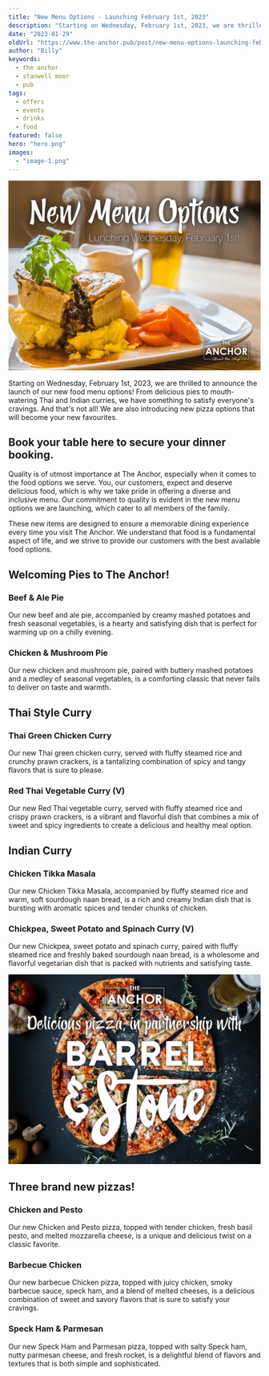 ```yaml
---
title: "New Menu Options - Launching February 1st, 2023"
description: "Starting on Wednesday, February 1st, 2023, we are thrilled to announce the launch of our new food menu options! From delicious pies to mouth-watering Thai and Indian curries, we have something to satisfy everyone's cravings. And that's not all! We are also introducing new pizza options that will become your new favourites.Book your table here to secure your dinner booking.Quality is of utmost importance at The Anchor, especially when it comes to the food options we serve. You, our customers, exp"
date: "2023-01-29"
oldUrl: "https://www.the-anchor.pub/post/new-menu-options-launching-february-1st-2023"
author: "Billy"
keywords:
  - the anchor
  - stanwell moor
  - pub
tags:
  - offers
  - events
  - drinks
  - food
featured: false
hero: "hero.png"
images:
  - "image-1.png"
---
```


  

![new menu options launching february 1st 2023 image](/content/blog/new-menu-options-launching-february-1st-2023/hero.png)

Starting on Wednesday, February 1st, 2023, we are thrilled to announce the launch of our new food menu options! From delicious pies to mouth-watering Thai and Indian curries, we have something to satisfy everyone's cravings. And that's not all! We are also introducing new pizza options that will become your new favourites.

  

## Book your table here to secure your dinner booking.

Quality is of utmost importance at The Anchor, especially when it comes to the food options we serve. You, our customers, expect and deserve delicious food, which is why we take pride in offering a diverse and inclusive menu. Our commitment to quality is evident in the new menu options we are launching, which cater to all members of the family.

  

These new items are designed to ensure a memorable dining experience every time you visit The Anchor. We understand that food is a fundamental aspect of life, and we strive to provide our customers with the best available food options.  

## Welcoming Pies to The Anchor!

### Beef & Ale Pie

Our new beef and ale pie, accompanied by creamy mashed potatoes and fresh seasonal vegetables, is a hearty and satisfying dish that is perfect for warming up on a chilly evening.

  

### Chicken & Mushroom Pie

Our new chicken and mushroom pie, paired with buttery mashed potatoes and a medley of seasonal vegetables, is a comforting classic that never fails to deliver on taste and warmth.

  

## Thai Style Curry

### Thai Green Chicken Curry

Our new Thai green chicken curry, served with fluffy steamed rice and crunchy prawn crackers, is a tantalizing combination of spicy and tangy flavors that is sure to please.

  

### Red Thai Vegetable Curry (V)

Our new Red Thai vegetable curry, served with fluffy steamed rice and crispy prawn crackers, is a vibrant and flavorful dish that combines a mix of sweet and spicy ingredients to create a delicious and healthy meal option.

  

## Indian Curry

### Chicken Tikka Masala

Our new Chicken Tikka Masala, accompanied by fluffy steamed rice and warm, soft sourdough naan bread, is a rich and creamy Indian dish that is bursting with aromatic spices and tender chunks of chicken.

  

### Chickpea, Sweet Potato and Spinach Curry (V)

Our new Chickpea, sweet potato and spinach curry, paired with fluffy steamed rice and freshly baked sourdough naan bread, is a wholesome and flavorful vegetarian dish that is packed with nutrients and satisfying taste.

  

![new menu options launching february 1st 2023 image](/content/blog/new-menu-options-launching-february-1st-2023/image-1.png)

## Three brand new pizzas!

### Chicken and Pesto

Our new Chicken and Pesto pizza, topped with tender chicken, fresh basil pesto, and melted mozzarella cheese, is a unique and delicious twist on a classic favorite.

  

### Barbecue Chicken

Our new barbecue Chicken pizza, topped with juicy chicken, smoky barbecue sauce, speck ham, and a blend of melted cheeses, is a delicious combination of sweet and savory flavors that is sure to satisfy your cravings.

  

### Speck Ham & Parmesan

Our new Speck Ham and Parmesan pizza, topped with salty Speck ham, nutty parmesan cheese, and fresh rocket, is a delightful blend of flavors and textures that is both simple and sophisticated.
